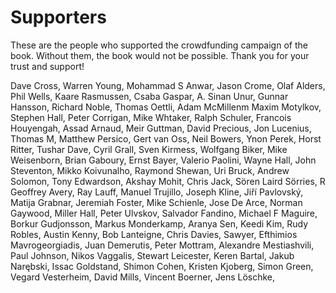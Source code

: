 # Supporters

These are the people who supported the crowdfunding campaign of the book. Without them, the book would not be possible.
Thank you for your trust and support!

Dave Cross,
Warren Young,
Mohammad S Anwar,
Jason Crome,
Olaf Alders,
Phil Wells,
Kaare Rasmussen,
Csaba Gaspar,
A\. Sinan Unur,
Gunnar Hansson,
Richard Noble,
Thomas Oettli,
Adam McMillenm
Maxim Motylkov,
Stephen Hall,
Peter Corrigan, 
Mike Whtaker,
Ralph Schuler,
Francois Houyengah, 
Assad Arnaud,
Meir Guttman,
David Precious,
Jon Lucenius,
Thomas M,
Matthew Persico,
Gert van Oss,
Neil Bowers,
Ynon Perek,
Horst Ritter,
Tushar Dave,
Cyril Grall,
Sven Kirmess,
Wolfgang Biker,
Mike Weisenborn,
Brian Gaboury,
Ernst Bayer,
Valerio Paolini,
Wayne Hall,
John Steventon,
Mikko Koivunalho,
Raymond Shewan,
Uri Bruck,
Andrew Solomon,
Tony Edwardson,
Akshay Mohit,
Chris Jack,
Sören Laird Sörries,
R Geoffrey Avery,
Ray Lauff,
Manuel Trujillo,
Joseph Kline,
Jiří Pavlovský,
Matija Grabnar,
Jeremiah Foster,
Mike Schienle,
Jose De Arce,
Norman Gaywood,
Miller Hall,
Peter Ulvskov,
Salvador Fandino,
Michael F Maguire,
Borkur Gudjonsson,
Markus Monderkamp,
Aranya Sen,
Keedi Kim,
Rudy Robles,
Austin Kenny,
Bob Lanteigne, 
Chris Davies,
Sawyer,
Efthimios Mavrogeorgiadis,
Juan Demerutis,
Peter Mottram,
Alexandre Mestiashvili,
Paul Johnson,
Nikos Vaggalis,
Stewart Leicester,
Keren Bartal,
Jakub Narębski,
Issac Goldstand,
Shimon Cohen,
Kristen Kjoberg,
Simon Green,
Vegard Vesterheim,
David Mills,
Vincent Boerner,
Jens Löschke,

